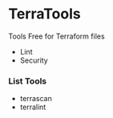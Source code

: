 # TerraTools

Tools Free for Terraform files

- Lint
- Security


### List Tools

- terrascan
- terralint
